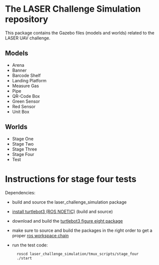 # The LASER Challenge Simulation repository

This package contains the Gazebo files (models and worlds) related to the LASER UAV challenge.

## Models
- Arena
- Banner
- Barcode Shelf
- Landing Platform
- Measure Gas
- Pipe
- QR-Code Box
- Green Sensor
- Red Sensor
- Unit Box

## Worlds
- Stage One
- Stage Two
- Stage Three
- Stage Four
- Test


# Instructions for stage four tests

Dependencies:

- build and source the laser_challenge_simulation package
- [install turtlebot3 (ROS NOETIC)](https://automaticaddison.com/how-to-launch-the-turtlebot3-simulation-with-ros/) (build and source)
- download and build the [turtlebot3 figure eight package](https://github.com/ctsaitsao/turtlebot3-figure-eight)
- make sure to source and build the packages in the right order to get a proper [ros workspace chain](https://answers.ros.org/question/283343/how-do-i-prevent-workspace-chaining/)
- run the test code:

        roscd laser_challenge_simulation/tmux_scripts/stage_four
        ./start
